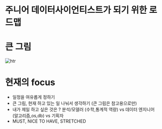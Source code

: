 # 주니어 데이터사이언티스트가 되기 위한 로드맵 

# 큰 그림
![htr](https://user-images.githubusercontent.com/67775336/104343741-a8e7db80-553f-11eb-93b0-f49e56c2088b.png)

# 현재의 focus 

- 일정을 여유롭게 정하기
- 큰 그림, 현재 하고 있는 일 나눠서 생각하기 (큰 그림은 참고용으로만)
- 내가 제일 하고 싶은 것은 ? 분석/모델러 (수학,통계적 역량) vs 데이터 엔지니어 (알고리즘,os,db) vs 기획자 
- MUST, NICE TO HAVE, STRETCHED 
